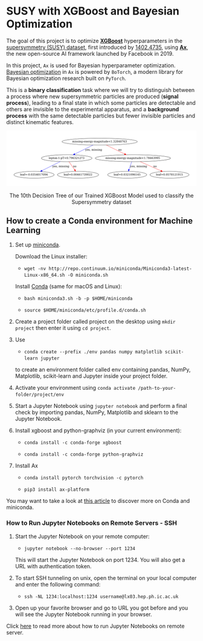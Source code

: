 # SUSY with XGBoost and Bayesian Optimization

The goal of this project is to optimize [**XGBoost**](https://xgboost.readthedocs.io/en/latest/index.html#) hyperparameters in the [supersymmetry (SUSY) dataset](https://archive.ics.uci.edu/ml/datasets/SUSY#), first introduced by [1402.4735](https://arxiv.org/pdf/1402.4735.pdf), using [**Ax**](https://ax.dev/), the new open-source AI framework launched by Facebook in 2019. 

In this project, `Ax` is used for Bayesian hyperparameter optimization.
[Bayesian optimization](https://en.wikipedia.org/wiki/Bayesian_optimization) in `Ax` is powered by `BoTorch`, a modern library for Bayesian optimization research built on `PyTorch`.

This is a **binary classification** task where we will try to distinguish between a process where new supersymmetric particles are produced (**signal process**), leading to a final state in which some particles  are  detectable  and  others  are  invisible  to  the experimental apparatus, and a **background process** with the  same  detectable  particles  but  fewer  invisible  particles  and  distinct  kinematic  features.

![Decision Tree](https://github.com/VincenzoCa/XGBoost-Bayesian-Optimization-SUSY/blob/master/trees/tree_10.gv-1.png)
<p align="center">
The 10th Decision Tree of our Trained XGBoost Model used to classify the Supersymmetry dataset
</p>   

## How to create a Conda environment for Machine Learning

1. Set up [miniconda](https://docs.conda.io/en/latest/miniconda.html).

   Download the Linux installer:

   - `wget -nv http://repo.continuum.io/miniconda/Miniconda3-latest-Linux-x86_64.sh -O miniconda.sh`

   Install [Conda](https://docs.conda.io/en/latest/index.html) (same for macOS and Linux):

   - `bash miniconda3.sh -b -p $HOME/miniconda`

   - `source $HOME/miniconda/etc/profile.d/conda.sh`
   
3. Create a project folder called project on the desktop using `mkdir project` then enter it using `cd project`.   

4. Use 

   - `conda create --prefix ./env pandas numpy matplotlib scikit-learn jupyter` 
  
   to create an environment folder called env containing pandas, NumPy, Matplotlib, scikit-learn and Jupyter inside your project folder.
   
5. Activate your environment using `conda activate /path-to-your-folder/project/env`

6. Start a Jupyter Notebook using `jupyter notebook` and perform a final check by importing pandas, NumPy, Matplotlib and sklearn to the Jupyter Notebook.

7. Install xgboost and python-graphviz (in your current environment):

   - `conda install -c conda-forge xgboost `
   
   - `conda install -c conda-forge python-graphviz`
   
8. Install Ax

   - `conda install pytorch torchvision -c pytorch`
   
   - `pip3 install ax-platform`
   

You may want to take a look at [this article](https://www.mrdbourke.com/get-your-computer-ready-for-machine-learning-using-anaconda-miniconda-and-conda/) to discover more on Conda and miniconda.

### How to Run Jupyter Notebooks on Remote Servers - SSH

1. Start the Jupyter Notebook on your remote computer:

   - ```jupyter notebook --no-browser --port 1234```
   
   This will start the Jupyter Notebook on port 1234. You will also get a URL with authentication token.
   
2. To start SSH tunneling on unix, open the terminal on your local computer and enter the following command:

   - ```ssh -NL 1234:localhost:1234 username@lx03.hep.ph.ic.ac.uk```
   
3. Open up your favorite browser and go to URL you got before and you will see the Jupyter Notebook running in your browser.

Click [here](https://medium.com/@apbetahouse45/how-to-run-jupyter-notebooks-on-remote-server-part-1-ssh-a2be0232c533) to read more about how to run Jupyter Notebooks on remote server.
